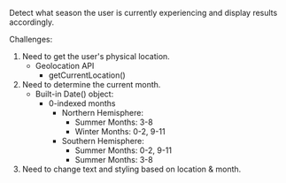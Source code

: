 Detect what season the user is currently experiencing and display results accordingly.

Challenges:

1. Need to get the user's physical location.
   - Geolocation API
     - getCurrentLocation()
2. Need to determine the current month.
   - Built-in Date() object:
     - 0-indexed months
       - Northern Hemisphere:
         - Summer Months: 3-8
         - Winter Months: 0-2, 9-11
       - Southern Hemisphere:
         - Summer Months: 0-2, 9-11
         - Summer Months: 3-8
3. Need to change text and styling based on location & month.
